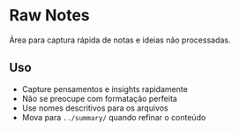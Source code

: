 # Raw Notes

Área para captura rápida de notas e ideias não processadas.

## Uso

- Capture pensamentos e insights rapidamente
- Não se preocupe com formatação perfeita
- Use nomes descritivos para os arquivos
- Mova para `../summary/` quando refinar o conteúdo